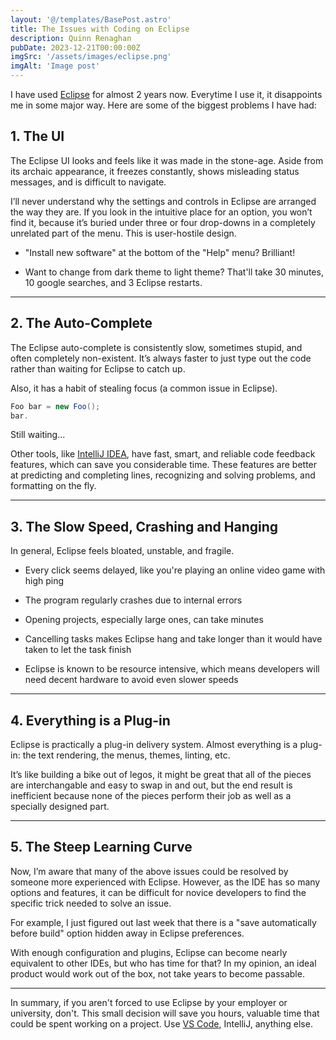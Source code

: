 ```yaml
---
layout: '@/templates/BasePost.astro'
title: The Issues with Coding on Eclipse
description: Quinn Renaghan
pubDate: 2023-12-21T00:00:00Z
imgSrc: '/assets/images/eclipse.png'
imgAlt: 'Image post'
---
```

<style is:global>
  nav {
    font-size: 1.3rem;
  }
  :root {
    font-family: monospace;
  }
</style>

I have used [Eclipse](https://eclipseide.org) for almost 2 years now. Everytime I use it, it disappoints me in some major way. Here are some of the biggest problems I have had:

## 1. The UI

The Eclipse UI looks and feels like it was made in the stone-age. Aside from its archaic appearance, it freezes constantly, shows misleading status messages, and is difficult to navigate.

I’ll never understand why the settings and controls in Eclipse are arranged the way they are. If you look in the intuitive place for an option, you won’t find it, because it’s buried under three or four drop-downs in a completely unrelated part of the menu. This is user-hostile design.

- "Install new software" at the bottom of the "Help" menu? Brilliant!

- Want to change from dark theme to light theme? That'll take 30 minutes, 10 google searches, and 3 Eclipse restarts.

---

## 2. The Auto-Complete

The Eclipse auto-complete is consistently slow, sometimes stupid, and often completely non-existent. It’s always faster to just type out the code rather than waiting for Eclipse to catch up. 

Also, it has a habit of stealing focus (a common issue in Eclipse).

```java
Foo bar = new Foo();
bar.
```
Still waiting...

Other tools, like [IntelliJ IDEA](https://www.jetbrains.com/idea/), have fast, smart, and reliable code feedback features, which can save you considerable time. These features are better at predicting and completing lines, recognizing and solving problems, and formatting on the fly. 

---
## 3. The Slow Speed, Crashing and Hanging

In general, Eclipse feels bloated, unstable, and fragile. 

- Every click seems delayed, like you're playing an online video game with high ping

- The program regularly crashes due to internal errors

- Opening projects, especially large ones, can take minutes

- Cancelling tasks makes Eclipse hang and take longer than it would have taken to let the task finish

-  Eclipse is known to be resource intensive, which means developers will need decent hardware to avoid even slower speeds

---
## 4. Everything is a Plug-in

Eclipse is practically a plug-in delivery system. Almost everything is a plug-in: the text rendering, the menus, themes, linting, etc. 

It’s like building a bike out of legos, it might be great that all of the pieces are interchangable and easy to swap in and out, but the end result is inefficient because none of the pieces perform their job as well as a specially designed part.

---

## 5. The Steep Learning Curve

Now, I’m aware that many of the above issues could be resolved by someone more experienced with Eclipse. However, as the IDE has so many options and features, it can be difficult for novice developers to find the specific trick needed to solve an issue. 

For example, I just figured out last week that there is a "save automatically before build" option hidden away in Eclipse preferences. 

With enough configuration and plugins, Eclipse can become nearly equivalent to other IDEs, but who has time for that? In my opinion, an ideal product would work out of the box, not take years to become passable.

---

In summary, if you aren't forced to use Eclipse by your employer or university, don't. This small decision will save you hours, valuable time that could be spent working on a project. Use [VS Code](https://code.visualstudio.com), IntelliJ, anything else.